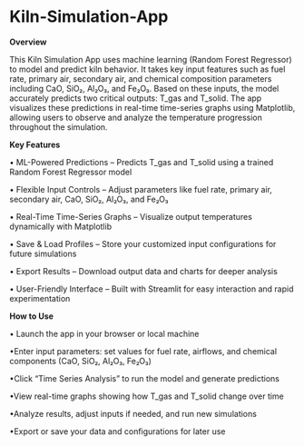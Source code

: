 # Kiln-Simulation-App

**Overview**

This Kiln Simulation App uses machine learning (Random Forest Regressor) to model and predict kiln behavior. It takes key input features such as fuel rate, primary air, secondary air, and chemical composition parameters including CaO, SiO₂, Al₂O₃, and Fe₂O₃. Based on these inputs, the model accurately predicts two critical outputs: T_gas and T_solid. The app visualizes these predictions in real-time time-series graphs using Matplotlib, allowing users to observe and analyze the temperature progression throughout the simulation.

**Key Features**

• ML-Powered Predictions – Predicts T_gas and T_solid using a trained Random Forest Regressor model

• Flexible Input Controls – Adjust parameters like fuel rate, primary air, secondary air, CaO, SiO₂, Al₂O₃, and Fe₂O₃

• Real-Time Time-Series Graphs – Visualize output temperatures dynamically with Matplotlib

• Save & Load Profiles – Store your customized input configurations for future simulations

• Export Results – Download output data and charts for deeper analysis

• User-Friendly Interface – Built with Streamlit for easy interaction and rapid experimentation


**How to Use**

• Launch the app in your browser or local machine

•Enter input parameters: set values for fuel rate, airflows, and chemical components (CaO, SiO₂, Al₂O₃, Fe₂O₃)

•Click “Time Series Analysis” to run the model and generate predictions

•View real-time graphs showing how T_gas and T_solid change over time

•Analyze results, adjust inputs if needed, and run new simulations

•Export or save your data and configurations for later use

